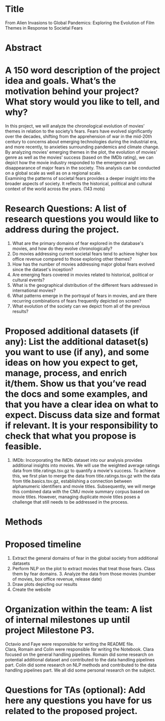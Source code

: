 # Title 
From Alien Invasions to Global Pandemics: Exploring the Evolution of Film Themes in Response to Societal Fears  

# Abstract 
# A 150 word description of the project idea and goals. What’s the motivation behind your project? What story would you like to tell, and why? 
In this project, we will analyze the chronological evolution of movies’ themes in relation to the society’s fears. Fears have evolved significantly over the decades, shifting from the apprehension of war in the mid-20th century to concerns about emerging technologies during the industrial era, and more recently, to anxieties surrounding pandemics and climate change.   
By analyzing movies’ emerging themes in the plot, the evolution of movies’ genre as well as the movies’ success (based on the IMDb rating), we can depict how the movie industry responded to the emergence and disappearance of major fears in the society. This analysis can be conducted on a global scale as well as on a regional scale.  
Examining the patterns of societal fears provides a deeper insight into the broader aspects of society. It reflects the historical, political and cultural context of the world across the years. (143 mots)

# Research Questions: A list of research questions you would like to address during the project. 
1.	What are the primary domains of fear explored in the database's movies, and how do they evolve chronologically? 
2.	Do movies addressing current societal fears tend to achieve higher box office revenue compared to those exploring other themes? 
3.	How has the number of movies addressing major global fears evolved since the dataset's inception? 
4.	Are emerging fears covered in movies related to historical, political or cultural events?
5.	What is the geographical distribution of the different fears addressed in international movies? 
6.	What patterns emerge in the portrayal of fears in movies, and are there recurring combinations of fears frequently depicted on screen?
7.	What evolution of the society can we depict from all of the previous results?

# Proposed additional datasets (if any): List the additional dataset(s) you want to use (if any), and some ideas on how you expect to get, manage, process, and enrich it/them. Show us that you’ve read the docs and some examples, and that you have a clear idea on what to expect. Discuss data size and format if relevant. It is your responsibility to check that what you propose is feasible. 
1. IMDb: Incorporating the IMDb dataset into our analysis provides additional insights into movies. We will use the weighted average ratings data from title.ratings.tsv.gz to quantify a movie's success. To achieve this, we first plan to merge the data from title.ratings.tsv.gz with the data from title.basics.tsv.gz, establishing a connection between alphanumeric identifiers and movie titles. Subsequently, we will merge this combined data with the CMU movie summary corpus based on movie titles. However, managing duplicate movie titles poses a challenge that still needs to be addressed in the process.

# Methods

# Proposed timeline 
1. Extract the general domains of fear in the global society from additional datasets 
2. Perform NLP on the plot to extract movies that treat those fears. Class them by fear domains. 3. Analyze the data from those movies (number of movies, box office revenue, release date) 
4. Draw plots depicting our results 
5. Create the website  

# Organization within the team: A list of internal milestones up until project Milestone P3. 
Octavio and Faye were responsible for writing the README file.  
Clara, Romain and Colin were responsible for writing the Notebook. Clara focused on the general handling pipelines. Romain did some research on potential additional dataset and contributed to the data handling pipelines part. Colin did some research on NLP methods and contributed to the data handling pipelines part. 
We all did some personal research on the subject.  

# Questions for TAs (optional): Add here any questions you have for us related to the proposed project.
